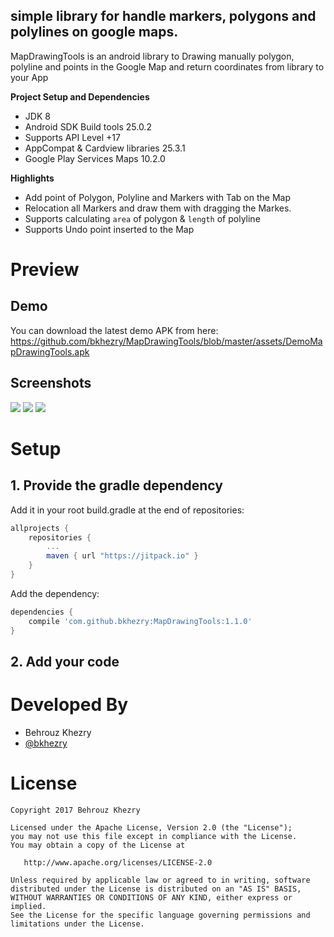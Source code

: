 ## simple library for handle markers, polygons and polylines on google maps.

MapDrawingTools is an android library to Drawing manually polygon, polyline and points in the Google Map and return coordinates from library to your App

**Project Setup and Dependencies**
- JDK 8
- Android SDK Build tools 25.0.2
- Supports API Level +17
- AppCompat & Cardview libraries 25.3.1
- Google Play Services Maps 10.2.0

**Highlights**
- Add point of Polygon, Polyline and Markers with Tab on the Map
- Relocation all Markers and draw them with dragging the Markes.
- Supports calculating `area` of polygon & `length` of polyline
- Supports Undo point inserted to the Map

# Preview
## Demo
You can download the latest demo APK from here: https://github.com/bkhezry/MapDrawingTools/blob/master/assets/DemoMapDrawingTools.apk

## Screenshots
<img src="assets/screenshot-1.png" />
<img src="assets/screenshot-2.png" />
<img src="assets/screenshot-3.png" />

# Setup
## 1. Provide the gradle dependency
Add it in your root build.gradle at the end of repositories:
```gradle
allprojects {
	repositories {
		...
		maven { url "https://jitpack.io" }
	}
}
```
Add the dependency:
```gradle
dependencies {
	compile 'com.github.bkhezry:MapDrawingTools:1.1.0'
}
```

## 2. Add your code


 
# Developed By

* Behrouz Khezry
 * [@bkhezry](https://twitter.com/bkhezry) 


# License

    Copyright 2017 Behrouz Khezry

    Licensed under the Apache License, Version 2.0 (the "License");
    you may not use this file except in compliance with the License.
    You may obtain a copy of the License at

       http://www.apache.org/licenses/LICENSE-2.0

    Unless required by applicable law or agreed to in writing, software
    distributed under the License is distributed on an "AS IS" BASIS,
    WITHOUT WARRANTIES OR CONDITIONS OF ANY KIND, either express or implied.
    See the License for the specific language governing permissions and
    limitations under the License.
